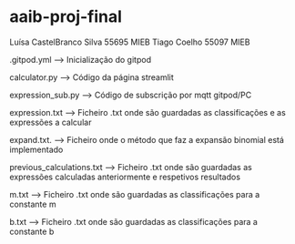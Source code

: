 # aaib-proj-final

Luísa CastelBranco Silva 55695 MIEB
Tiago Coelho 55097 MIEB



.gitpod.yml --> Inicialização do gitpod

calculator.py --> Código da página streamlit

expression_sub.py --> Código de subscrição por mqtt gitpod/PC

expression.txt --> Ficheiro .txt onde são guardadas as classificações e as expressões a calcular

expand.txt. --> Ficheiro onde o método que faz a expansão binomial está implementado

previous_calculations.txt --> Ficheiro .txt onde são guardadas as expressões calculadas anteriormente e respetivos resultados

m.txt --> Ficheiro .txt onde são guardadas as classificações para a constante m

b.txt --> Ficheiro .txt onde são guardadas as classificações para a constante b
